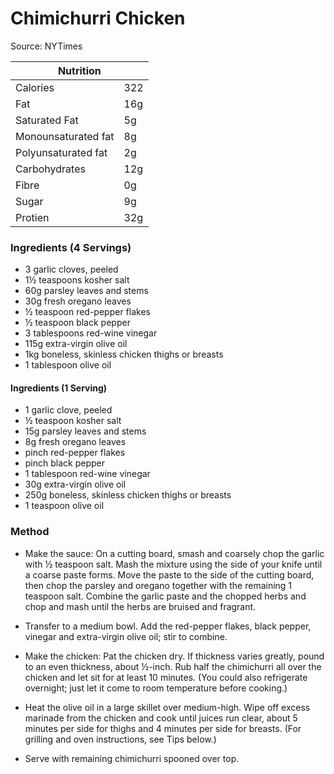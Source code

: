 # Chimichurri Chicken 

Source: NYTimes

<table class="tg"><thead>
  <tr>
    <th class="tg-0pky" colspan="2"><span style="font-weight:bold">Nutrition</span></th>
  </tr></thead>
<tbody>
  <tr>
    <td class="tg-v7lt">Calories</td>
    <td class="tg-v7lt">322</td>
  </tr>
  <tr>
    <td class="tg-v7lt">Fat</td>
    <td class="tg-v7lt">16g</td>
  </tr>
  <tr>
    <td class="tg-v7lt">Saturated Fat</td>
    <td class="tg-v7lt">5g</td>
  </tr>
  <tr>
    <td class="tg-v7lt">Monounsaturated fat<br></td>
    <td class="tg-v7lt">8g<br></td>
  </tr>
  <tr>
    <td class="tg-bbuu">Polyunsaturated fat<br></td>
    <td class="tg-bbuu">2g<br></td>
  </tr>
  <tr>
    <td class="tg-bbuu">Carbohydrates</td>
    <td class="tg-bbuu">12g</td>
  </tr>
  <tr>
    <td class="tg-bbuu">Fibre</td>
    <td class="tg-bbuu">0g</td>
  </tr>
  <tr>
    <td class="tg-bbuu">Sugar</td>
    <td class="tg-bbuu">9g</td>
  </tr>
  <tr>
    <td class="tg-0lax">Protien</td>
    <td class="tg-0lax">32g</td>
  </tr>
</tbody>
</table>

### Ingredients (4 Servings)
- 3 garlic cloves, peeled
- 1½ teaspoons kosher salt
- 60g parsley leaves and stems
- 30g fresh oregano leaves
- ½ teaspoon red-pepper flakes
- ½ teaspoon black pepper
- 3 tablespoons red-wine vinegar
- 115g extra-virgin olive oil
- 1kg boneless, skinless chicken thighs or breasts
- 1 tablespoon olive oil
#### Ingredients (1 Serving)
- 1 garlic clove, peeled
- ½ teaspoon kosher salt
- 15g parsley leaves and stems
- 8g fresh oregano leaves
- pinch red-pepper flakes
- pinch black pepper
- 1 tablespoon red-wine vinegar
- 30g extra-virgin olive oil
- 250g boneless, skinless chicken thighs or breasts
- 1 teaspoon olive oil

### Method
- Make the sauce: On a cutting board, smash and coarsely chop the garlic with ½ teaspoon salt. Mash the mixture using the side of your knife until a coarse paste forms. Move the paste to the side of the cutting board, then chop the parsley and oregano together with the remaining 1 teaspoon salt. Combine the garlic paste and the chopped herbs and chop and mash until the herbs are bruised and fragrant.

- Transfer to a medium bowl. Add the red-pepper flakes, black pepper, vinegar and extra-virgin olive oil; stir to combine.

- Make the chicken: Pat the chicken dry. If thickness varies greatly, pound to an even thickness, about ½-inch. Rub half the chimichurri all over the chicken and let sit for at least 10 minutes. (You could also refrigerate overnight; just let it come to room temperature before cooking.)

- Heat the olive oil in a large skillet over medium-high. Wipe off excess marinade from the chicken and cook until juices run clear, about 5 minutes per side for thighs and 4 minutes per side for breasts. (For grilling and oven instructions, see Tips below.)

- Serve with remaining chimichurri spooned over top.
